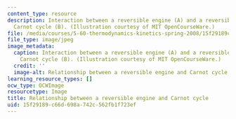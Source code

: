 ```yaml
---
content_type: resource
description: Interaction between a reversible engine (A) and a reversible ideal gas
  Carnot cycle (B). (Illustration courtesy of MIT OpenCourseWare.)
file: /media/courses/5-60-thermodynamics-kinetics-spring-2008/15f29189c66d698a742c562fb1f723ef_5-60s08.jpg
file_type: image/jpeg
image_metadata:
  caption: Interaction between a reversible engine (A) and a reversible ideal gas
    Carnot cycle (B). (Illustration courtesy of MIT OpenCourseWare.)
  credit: ''
  image-alt: Relationship between a reversible engine and Carnot cycle.
learning_resource_types: []
ocw_type: OCWImage
resourcetype: Image
title: Relationship between a reversible engine and Carnot cycle
uid: 15f29189-c66d-698a-742c-562fb1f723ef
---
```

